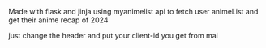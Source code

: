 Made with flask and jinja using myanimelist api to fetch user animeList and get their anime recap of 2024

just change the header and put your client-id you get from mal 
